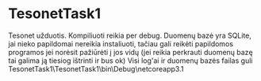 # TesonetTask1
Tesonet užduotis. Kompiliuoti reikia per debug.
Duomenų bazė yra SQLite, jai nieko papildomai nereikia instaliuoti, tačiau gali reikėti papildomos programos jei norėsit pažiūrėti į jos vidų (jei reikia perkrauti duomenų bazę tai galima ją tiesiog ištrinti ir bus ok)
Visi log'ai ir duomenų bazės failas guli TesonetTask1\TesonetTask1\bin\Debug\netcoreapp3.1
